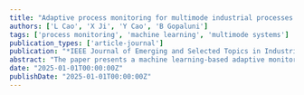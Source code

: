 ```yaml
---
title: "Adaptive process monitoring for multimode industrial processes through machine learning"
authors: ['L Cao', 'X Ji', 'Y Cao', 'B Gopaluni']
tags: ['process monitoring', 'machine learning', 'multimode systems']
publication_types: ['article-journal']
publication: "*IEEE Journal of Emerging and Selected Topics in Industrial Electronics*"
abstract: "The paper presents a machine learning-based adaptive monitoring system tailored for multimodal industrial operations to enhance fault detection and diagnostics."
date: "2025-01-01T00:00:00Z"
publishDate: "2025-01-01T00:00:00Z"
---
```

